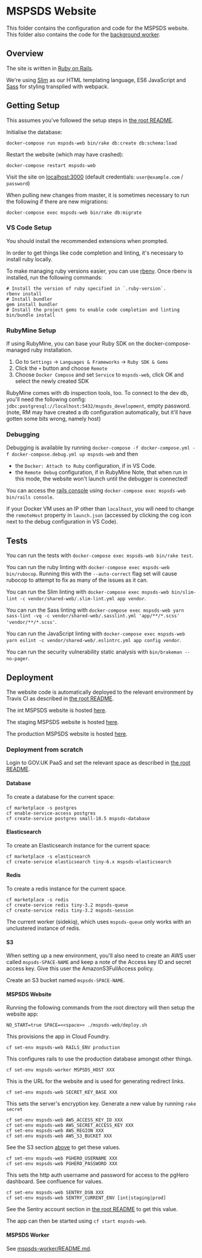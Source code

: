 # MSPSDS Website

This folder contains the configuration and code for the MSPSDS website.
This folder also contains the code for the [background worker](../mspsds-worker/README.md).


## Overview

The site is written in [Ruby on Rails](https://rubyonrails.org/).

We're using [Slim](http://slim-lang.com/) as our HTML templating language, 
ES6 JavaScript and [Sass](https://sass-lang.com/) for styling transplied with webpack.

## Getting Setup

This assumes you've followed the setup steps in [the root README](../README.md#getting-setup).

Initialise the database:

    docker-compose run mspsds-web bin/rake db:create db:schema:load

Restart the website (which may have crashed):

    docker-compose restart mspsds-web

Visit the site on [localhost:3000](http://localhost:3000)
(default credentials: `user@example.com` / `password`)

When pulling new changes from master, it is sometimes necessary to run the following
if there are new migrations:

    docker-compose exec mspsds-web bin/rake db:migrate


### VS Code Setup

You should install the recommended extensions when prompted.

In order to get things like code completion and linting, it's necessary to install ruby locally.

To make managing ruby versions easier, you can use [rbenv](https://github.com/rbenv/rbenv).
Once rbenv is installed, run the following commands:
    
    # Install the version of ruby specified in `.ruby-version`.
    rbenv install
    # Install bundler
    gem install bundler
    # Install the project gems to enable code completion and linting
    bin/bundle install

### RubyMine Setup

If using RubyMine, you can base your Ruby SDK on the docker-compose-managed ruby installation.
1. Go to `Settings` -> `Languages & Frameworks` -> `Ruby SDK & Gems`
1. Click the `+` button and choose `Remote`
1. Choose `Docker Compose` and set `Service` to `mspsds-web`, click OK and select the newly created SDK

RubyMine comes with db inspection tools, too. To connect to the dev db, you'll need the following config:
`jdbc:postgresql://localhost:5432/mspsds_development`, empty password.
(note, RM may have created a db configuration automatically, but it'll have gotten some bits wrong, namely host)

### Debugging

Debugging is available by running `docker-compose -f docker-compose.yml -f docker-compose.debug.yml up mspsds-web` and then 
- the `Docker: Attach to Ruby` configuration, if in VS Code.
- the `Remote Debug` configuration, if in RubyMine
Note, that when run in this mode, the website won't launch until the debugger is connected!

You can access the [rails console](https://guides.rubyonrails.org/command_line.html#rails-console) using `docker-compose exec mspsds-web bin/rails console`.

If your Docker VM uses an IP other than `localhost`, you will need to change the `remoteHost` property in `launch.json` (accessed by clicking the cog icon next to the debug configuration in VS Code).


## Tests

You can run the tests with `docker-compose exec mspsds-web bin/rake test`.

You can run the ruby linting with `docker-compose exec mspsds-web bin/rubocop`.
Running this with the `--auto-correct` flag set will cause rubocop to attempt to fix as many of the issues as it can.

You can run the Slim linting with `docker-compose exec mspsds-web bin/slim-lint -c vendor/shared-web/.slim-lint.yml app vendor`.

You can run the Sass linting with `docker-compose exec mspsds-web yarn sass-lint -vq -c vendor/shared-web/.sasslint.yml 'app/**/*.scss' 'vendor/**/*.scss'`.

You can run the JavaScript linting with `docker-compose exec mspsds-web yarn eslint -c vendor/shared-web/.eslintrc.yml app config vendor`.

You can run the security vulnerability static analysis with `bin/brakeman --no-pager`.


## Deployment

The website code is automatically deployed to the relevant environment by Travis
CI as described in [the root README](../README.md#deployment).

The int MSPSDS website is hosted [here](https://mspsds-int.london.cloudapps.digital/).

The staging MSPSDS website is hosted [here](https://mspsds-staging.london.cloudapps.digital/).

The production MSPSDS website is hosted [here](https://mspsds-prod.london.cloudapps.digital/).


### Deployment from scratch

Login to GOV.UK PaaS and set the relevant space as described in [the root README](../README.md#deployment-from-scratch).

#### Database

To create a database for the current space:

    cf marketplace -s postgres
    cf enable-service-access postgres
    cf create-service postgres small-10.5 mspsds-database


#### Elasticsearch

To create an Elasticsearch instance for the current space:

    cf marketplace -s elasticsearch
    cf create-service elasticsearch tiny-6.x mspsds-elasticsearch


#### Redis

To create a redis instance for the current space. 

    cf marketplace -s redis
    cf create-service redis tiny-3.2 mspsds-queue
    cf create-service redis tiny-3.2 mspsds-session

The current worker (sidekiq), which uses `mspsds-queue` only works with an unclustered instance of redis.


#### S3

When setting up a new environment, you'll also need to create an AWS user called `mspsds-SPACE-NAME` and keep a note of the Access key ID and secret access key.
Give this user the AmazonS3FullAccess policy.

Create an S3 bucket named `mspsds-SPACE-NAME`.


#### MSPSDS Website

Running the following commands from the root directory will then setup the website app:

    NO_START=true SPACE=<<space>> ./mspsds-web/deploy.sh

This provisions the app in Cloud Foundry.

    cf set-env mspsds-web RAILS_ENV production

This configures rails to use the production database amongst other things.

    cf set-env mspsds-worker MSPSDS_HOST XXX

This is the URL for the website and is used for generating redirect links.

    cf set-env mspsds-web SECRET_KEY_BASE XXX

This sets the server's encryption key. Generate a new value by running `rake secret` 

    cf set-env mspsds-web AWS_ACCESS_KEY_ID XXX
    cf set-env mspsds-web AWS_SECRET_ACCESS_KEY XXX
    cf set-env mspsds-web AWS_REGION XXX
    cf set-env mspsds-web AWS_S3_BUCKET XXX

See the S3 section [above](#s3) to get these values.

    cf set-env mspsds-web PGHERO_USERNAME XXX
    cf set-env mspsds-web PGHERO_PASSWORD XXX

This sets the http auth username and password for access to the pgHero dashboard. See confluence for values. 

    cf set-env mspsds-web SENTRY_DSN XXX
    cf set-env mspsds-web SENTRY_CURRENT_ENV [int|staging|prod]

See the Sentry account section in [the root README](../README.md#sentry) to get this value.

The app can then be started using `cf start mspsds-web`.


#### MSPSDS Worker

See [mspsds-worker/README.md](../mspsds-worker/README.md#deployment-from-scratch).
